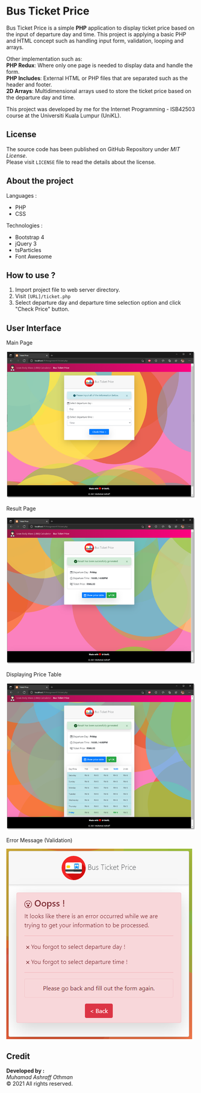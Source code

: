 # Bus Ticket Price
Bus Ticket Price is a simple **PHP** application to display ticket price based on the input of departure day and time. This project is applying a basic PHP and HTML concept such as handling input form, validation, looping and arrays. 

Other implementation such as: <br>
**PHP Redux**: Where only one page is needed to display data and handle the form.<br>
**PHP Includes**: External HTML or PHP files that are separated such as the header and footer.<br>
**2D Arrays**: Multidimensional arrays used to store the ticket price based on the departure day and time. <br>

This project was developed by me for the Internet Programming - ISB42503 course at the Universiti Kuala Lumpur (UniKL).

## License

The source code has been published on GitHub Repository under  _MIT License_.  
Please visit  `LICENSE`  file to read the details about the license.

## About the project

Languages :

-   PHP
-   CSS

Technologies :

-   Bootstrap 4
-   jQuery 3
-   tsParticles
-   Font Awesome

## How to use ?

1.  Import project file to web server directory.
2.  Visit  `[URL]/ticket.php`
3.  Select departure day and departure time selection option and click "Check Price" button.

## User Interface

Main Page

![enter image description here](https://raw.githubusercontent.com/iamashraff/Bus-Ticket-Price/main/img/Main.png?token=GHSAT0AAAAAAB5ZMXGJZU5ZHOP4PTUULBLOY66LE5A)

Result Page

![enter image description here](https://raw.githubusercontent.com/iamashraff/Bus-Ticket-Price/main/img/Main_Result.png?token=GHSAT0AAAAAAB5ZMXGI4GYNMLSXKVMJXDJOY66LF3A)

Displaying Price Table

![enter image description here](https://raw.githubusercontent.com/iamashraff/Bus-Ticket-Price/main/img/Main_Result_PriceTable.png?token=GHSAT0AAAAAAB5ZMXGJZ3XRRMDHRDO3I5FWY66LG2A)

Error Message (Validation)

![enter image description here](https://raw.githubusercontent.com/iamashraff/Bus-Ticket-Price/main/img/error_message.png?token=GHSAT0AAAAAAB5ZMXGIR6VHN2VCSFBSFM6IY66LIWA)

## Credit

**Developed by :**  
_Muhamad Ashraff Othman_  
© 2021 All rights reserved.
